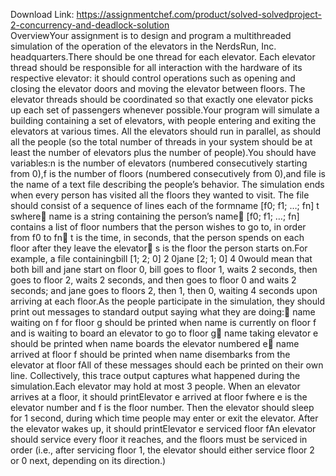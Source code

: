 Download Link: https://assignmentchef.com/product/solved-solvedproject-2-concurrency-and-deadlock-solution
<br>
OverviewYour assignment is to design and program a multithreaded simulation of the operation of the elevators in the NerdsRun, Inc. headquarters.There should be one thread for each elevator. Each elevator thread should be responsible for all interaction with the hardware of its respective elevator: it should control operations such as opening and closing the elevator doors and moving the elevator between floors. The elevator threads should be coordinated so that exactly one elevator picks up each set of passengers whenever possible.Your program will simulate a building containing a set of elevators, with people entering and exiting the elevators at various times. All the elevators should run in parallel, as should all the people (so the total number of threads in your system should be at least the number of elevators plus the number of people).You should have variables:n is the number of elevators (numbered consecutively starting from 0),f is the number of floors (numbered consecutively from 0),and file is the name of a text file describing the people’s behavior. The simulation ends when every person has visited all the floors they wanted to visit. The file should consist of a sequence of lines each of the formname [f0; f1; …; fn] t swhere name is a string containing the person’s name [f0; f1; …; fn] contains a list of floor numbers that the person wishes to go to, in order from f0 to fn t is the time, in seconds, that the person spends on each floor after they leave the elevator s is the floor the person starts on.For example, a file containingbill [1; 2; 0] 2 0jane [2; 1; 0] 4 0would mean that both bill and jane start on floor 0, bill goes to floor 1, waits 2 seconds, then goes to floor 2, waits 2 seconds, and then goes to floor 0 and waits 2 seconds; and jane goes to floors 2, then 1, then 0, waiting 4 seconds upon arriving at each floor.As the people participate in the simulation, they should print out messages to standard output saying what they are doing: name waiting on f for floor g should be printed when name is currently on floor f and is waiting to board an elevator to go to floor g name taking elevator e should be printed when name boards the elevator numbered e name arrived at floor f should be printed when name disembarks from the elevator at floor fAll of these messages should each be printed on their own line. Collectively, this trace output captures what happened during the simulation.Each elevator may hold at most 3 people. When an elevator arrives at a floor, it should printElevator e arrived at floor fwhere e is the elevator number and f is the floor number. Then the elevator should sleep for 1 second, during which time people may enter or exit the elevator. After the elevator wakes up, it should printElevator e serviced floor fAn elevator should service every floor it reaches, and the floors must be serviced in order (i.e., after servicing floor 1, the elevator should either service floor 2 or 0 next, depending on its direction.)